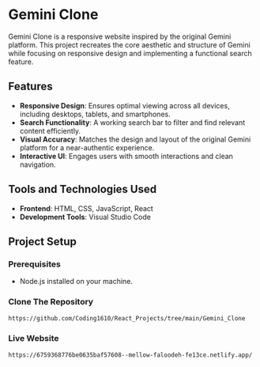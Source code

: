 # Gemini Clone

Gemini Clone is a responsive website inspired by the original Gemini platform. This project recreates the core aesthetic and structure of Gemini while focusing on responsive design and implementing a functional search feature.

## Features

- **Responsive Design**: Ensures optimal viewing across all devices, including desktops, tablets, and smartphones.
- **Search Functionality**: A working search bar to filter and find relevant content efficiently.
- **Visual Accuracy**: Matches the design and layout of the original Gemini platform for a near-authentic experience.
- **Interactive UI**: Engages users with smooth interactions and clean navigation.

## Tools and Technologies Used

- **Frontend**: HTML, CSS, JavaScript, React
- **Development Tools**: Visual Studio Code

## Project Setup

### Prerequisites
- Node.js installed on your machine.

### Clone The Repository
   ```bash
   https://github.com/Coding1610/React_Projects/tree/main/Gemini_Clone
   ```
   
### Live Website
   ```bash
   https://6759368776be0635baf57608--mellow-faloodeh-fe13ce.netlify.app/
   ```
